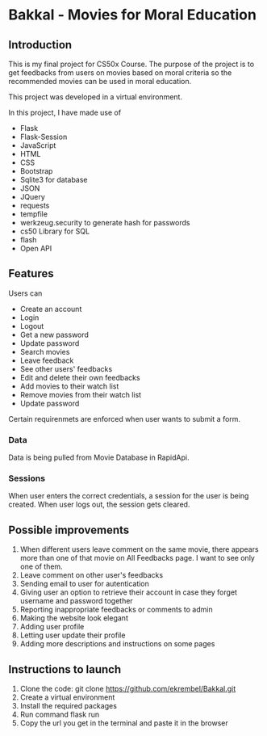 #                               Bakkal - Movies for Moral Education

## Introduction

This is my final project for CS50x Course. The purpose of the project is to get feedbacks from users on movies based on moral criteria so the recommended movies can be used in moral education. 

This project was developed in a virtual environment.

In this project, I have made use of

- Flask
- Flask-Session
- JavaScript
- HTML
- CSS
- Bootstrap
- Sqlite3 for database
- JSON
- JQuery
- requests
- tempfile
- werkzeug.security  to generate hash for passwords
- cs50 Library for SQL
- flash
- Open API


## Features

Users can 

- Create an account
- Login
- Logout
- Get a new password
- Update password
- Search movies
- Leave feedback
- See other users' feedbacks
- Edit  and delete their own feedbacks
- Add movies to their watch list
- Remove movies from their watch list
- Update password

Certain requirenmets are enforced when user wants to submit a form. 


### Data

Data is being pulled from Movie Database in RapidApi. 

### Sessions

When user enters the correct credentials, a session for the user is being created. When user logs out, the session gets cleared. 

## Possible improvements

1. When different users leave comment on the same movie, there appears more than one of that movie on All Feedbacks page. I want to see only one of them. 
2. Leave comment on other user's feedbacks
3. Sending email to user for autentication
4. Giving user an option to retrieve their account in case they forget username and password together
5. Reporting inappropriate feedbacks or comments to admin
6. Making the website look elegant 
7. Adding user profile
8. Letting user update their profile
9. Adding more descriptions and instructions on some pages

## Instructions to launch

1. Clone the code: git clone https://github.com/ekrembel/Bakkal.git
2. Create a virtual environment
3. Install the required packages
4. Run command flask run
5. Copy the url you get in the terminal and paste it in the browser
